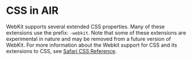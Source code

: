 # CSS in AIR

WebKit supports several extended CSS properties. Many of these extensions use
the prefix: `-webkit`. Note that some of these extensions are experimental in
nature and may be removed from a future version of WebKit. For more information
about the Webkit support for CSS and its extensions to CSS, see
[Safari CSS Reference](http://developer.apple.com/safari/library/documentation/AppleApplications/Reference/SafariCSSRef/Introduction.html).
